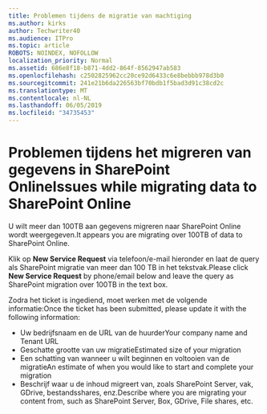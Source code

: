 ```yaml
---
title: Problemen tijdens de migratie van machtiging
ms.author: kirks
author: Techwriter40
ms.audience: ITPro
ms.topic: article
ROBOTS: NOINDEX, NOFOLLOW
localization_priority: Normal
ms.assetid: 686e8f18-b871-4dd2-864f-8562947ab583
ms.openlocfilehash: c2502825962cc20ce92d6433c6e8bebbb978d3b0
ms.sourcegitcommit: 241e21b6da226563bf70bdb1f5bad3d91c38cd2c
ms.translationtype: MT
ms.contentlocale: nl-NL
ms.lasthandoff: 06/05/2019
ms.locfileid: "34735453"
---
```

# <a name="issues-while-migrating-data-to-sharepoint-online"></a><span data-ttu-id="db82e-102">Problemen tijdens het migreren van gegevens in SharePoint Online</span><span class="sxs-lookup"><span data-stu-id="db82e-102">Issues while migrating data to SharePoint Online</span></span>

<span data-ttu-id="db82e-103">U wilt meer dan 100TB aan gegevens migreren naar SharePoint Online wordt weergegeven.</span><span class="sxs-lookup"><span data-stu-id="db82e-103">It appears you are migrating over 100TB of data to SharePoint Online.</span></span>

<span data-ttu-id="db82e-104">Klik op **New Service Request** via telefoon/e-mail hieronder en laat de query als SharePoint migratie van meer dan 100 TB in het tekstvak.</span><span class="sxs-lookup"><span data-stu-id="db82e-104">Please click **New Service Request** by phone/email below and leave the query as SharePoint migration over 100TB in the text box.</span></span>

<span data-ttu-id="db82e-105">Zodra het ticket is ingediend, moet werken met de volgende informatie:</span><span class="sxs-lookup"><span data-stu-id="db82e-105">Once the ticket has been submitted, please update it with the following information:</span></span> 

- <span data-ttu-id="db82e-106">Uw bedrijfsnaam en de URL van de huurder</span><span class="sxs-lookup"><span data-stu-id="db82e-106">Your company name and Tenant URL</span></span>
- <span data-ttu-id="db82e-107">Geschatte grootte van uw migratie</span><span class="sxs-lookup"><span data-stu-id="db82e-107">Estimated size of your migration</span></span>
- <span data-ttu-id="db82e-108">Een schatting van wanneer u wilt beginnen en voltooien van de migratie</span><span class="sxs-lookup"><span data-stu-id="db82e-108">An estimate of when you would like to start and complete your migration</span></span>
- <span data-ttu-id="db82e-109">Beschrijf waar u de inhoud migreert van, zoals SharePoint Server, vak, GDrive, bestandsshares, enz.</span><span class="sxs-lookup"><span data-stu-id="db82e-109">Describe where you are migrating your content from, such as SharePoint Server, Box, GDrive, File shares, etc.</span></span>


  

